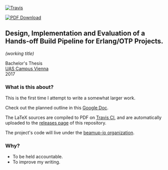 [![Travis](https://img.shields.io/travis/albertzak/bachelor-thesis.svg)](https://travis-ci.org/albertzak/bachelor-thesis)

[![PDF Download](https://img.shields.io/badge/download-latest%20pdf-blue.svg)](https://github.com/albertzak/bachelor-thesis/releases/latest)


## Design, Implementation and Evaluation of a Hands-off Build Pipeline for Erlang/OTP Projects.

*(working title)*

Bachelor's Thesis<br>
[UAS Campus Vienna](https://www.fh-campuswien.ac.at/en/)<br>
2017

### What is this about?

This is the first time I attempt to write a somewhat larger work.

Check out the planned outline in this [Google Doc](https://docs.google.com/document/d/1eI1Hk-A-a-q019rSu870DGjGTulVKOvgOHBFYBMnNyw/edit?usp=sharing).

The LaTeX sources are compiled to PDF on [Travis CI](https://travis-ci.org/albertzak/bachelor-thesis), and are automatically uploaded to the [releases page](https://github.com/albertzak/bachelor-thesis/releases) of this repository.


The project's code will live under the [beamup-io organization](https://github.com/beamup-io).

### Why?

- To be held accountable.
- To improve my writing.
